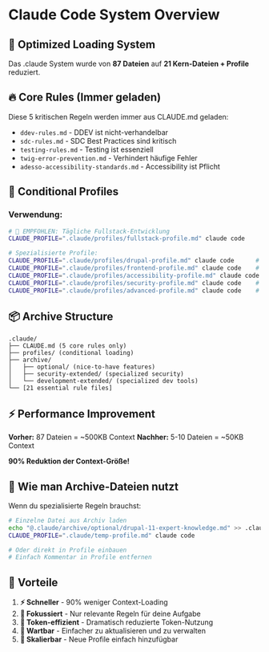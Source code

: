 # Claude Code System Overview

## 🏁 Optimized Loading System

Das .claude System wurde von **87 Dateien** auf **21 Kern-Dateien + Profile** reduziert.

## 🔥 Core Rules (Immer geladen)

Diese 5 kritischen Regeln werden immer aus CLAUDE.md geladen:
- `ddev-rules.md` - DDEV ist nicht-verhandelbar
- `sdc-rules.md` - SDC Best Practices sind kritisch
- `testing-rules.md` - Testing ist essenziell
- `twig-error-prevention.md` - Verhindert häufige Fehler
- `adesso-accessibility-standards.md` - Accessibility ist Pflicht

## 🎯 Conditional Profiles

### Verwendung:
```bash
# 🎯 EMPFOHLEN: Tägliche Fullstack-Entwicklung
CLAUDE_PROFILE=".claude/profiles/fullstack-profile.md" claude code

# Spezialisierte Profile:
CLAUDE_PROFILE=".claude/profiles/drupal-profile.md" claude code      # Drupal backend only
CLAUDE_PROFILE=".claude/profiles/frontend-profile.md" claude code    # Frontend/CSS/JS only  
CLAUDE_PROFILE=".claude/profiles/accessibility-profile.md" claude code # A11y audits
CLAUDE_PROFILE=".claude/profiles/security-profile.md" claude code    # Security reviews
CLAUDE_PROFILE=".claude/profiles/advanced-profile.md" claude code    # Multi-agent workflows
```

## 📦 Archive Structure

```
.claude/
├── CLAUDE.md (5 core rules only)
├── profiles/ (conditional loading)
├── archive/
│   ├── optional/ (nice-to-have features)
│   ├── security-extended/ (specialized security)
│   └── development-extended/ (specialized dev tools)
└── [21 essential rule files]
```

## ⚡ Performance Improvement

**Vorher:** 87 Dateien = ~500KB Context
**Nachher:** 5-10 Dateien = ~50KB Context

**90% Reduktion der Context-Größe!**

## 🔄 Wie man Archive-Dateien nutzt

Wenn du spezialisierte Regeln brauchst:

```bash
# Einzelne Datei aus Archiv laden
echo "@.claude/archive/optional/drupal-11-expert-knowledge.md" >> .claude/temp-profile.md
CLAUDE_PROFILE=".claude/temp-profile.md" claude code

# Oder direkt in Profile einbauen
# Einfach Kommentar in Profile entfernen
```

## 🎉 Vorteile

1. **⚡ Schneller** - 90% weniger Context-Loading
2. **🎯 Fokussiert** - Nur relevante Regeln für deine Aufgabe
3. **💾 Token-effizient** - Dramatisch reduzierte Token-Nutzung
4. **🔧 Wartbar** - Einfacher zu aktualisieren und zu verwalten
5. **🚀 Skalierbar** - Neue Profile einfach hinzufügbar
